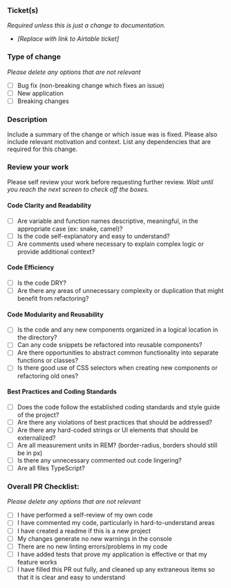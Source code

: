 ### Ticket(s)

_Required unless this is just a change to documentation._

-   _[Replace with link to Airtable ticket]_

### Type of change

_Please delete any options that are not relevant_

-   [ ] Bug fix (non-breaking change which fixes an issue)
-   [ ] New application
-   [ ] Breaking changes

### Description

Include a summary of the change or which issue was is fixed. Please also include relevant motivation and context. List any dependencies that are required for this change.

### Review your work

Please self review your work before requesting further review. _Wait until you reach the next screen to check off the boxes._

#### Code Clarity and Readability

-   [ ] Are variable and function names descriptive, meaningful, in the appropriate case (ex: snake, camel)?
-   [ ] Is the code self-explanatory and easy to understand?
-   [ ] Are comments used where necessary to explain complex logic or provide additional context?

#### Code Efficiency

-   [ ] Is the code DRY?
-   [ ] Are there any areas of unnecessary complexity or duplication that might benefit from refactoring?

#### Code Modularity and Reusability

-   [ ] Is the code and any new components organized in a logical location in the directory?
-   [ ] Can any code snippets be refactored into reusable components?
-   [ ] Are there opportunities to abstract common functionality into separate functions or classes?
-   [ ] Is there good use of CSS selectors when creating new components or refactoring old ones?

#### Best Practices and Coding Standards

-   [ ] Does the code follow the established coding standards and style guide of the project?
-   [ ] Are there any violations of best practices that should be addressed?
-   [ ] Are there any hard-coded strings or UI elements that should be externalized?
-   [ ] Are all measurement units in REM? (border-radius, borders should still be in px)
-   [ ] Is there any unnecessary commented out code lingering?
-   [ ] Are all files TypeScript?

### Overall PR Checklist:

_Please delete any options that are not relevant_

-   [ ] I have performed a self-review of my own code
-   [ ] I have commented my code, particularly in hard-to-understand areas
-   [ ] I have created a readme if this is a new project
-   [ ] My changes generate no new warnings in the console
-   [ ] There are no new linting errors/problems in my code
-   [ ] I have added tests that prove my application is effective or that my feature works
-   [ ] I have filled this PR out fully, and cleaned up any extraneous items so that it is clear and easy to understand
